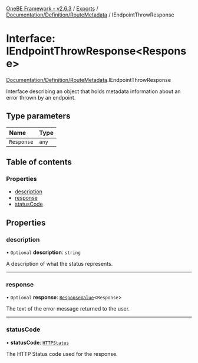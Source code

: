 [OneBE Framework - v2.6.3](../README.md) / [Exports](../modules.md) / [Documentation/Definition/RouteMetadata](../modules/Documentation_Definition_RouteMetadata.md) / IEndpointThrowResponse

# Interface: IEndpointThrowResponse<Response\>

[Documentation/Definition/RouteMetadata](../modules/Documentation_Definition_RouteMetadata.md).IEndpointThrowResponse

Interface describing an object that holds metadata information
about an error thrown by an endpoint.

## Type parameters

| Name | Type |
| :------ | :------ |
| `Response` | `any` |

## Table of contents

### Properties

- [description](Documentation_Definition_RouteMetadata.IEndpointThrowResponse.md#description)
- [response](Documentation_Definition_RouteMetadata.IEndpointThrowResponse.md#response)
- [statusCode](Documentation_Definition_RouteMetadata.IEndpointThrowResponse.md#statuscode)

## Properties

### description

• `Optional` **description**: `string`

A description of what the status represents.

___

### response

• `Optional` **response**: [`ResponseValue`](../modules/Router_RouteTypes.md#responsevalue)<`Response`\>

The text of the error message returned to the user.

___

### statusCode

• **statusCode**: [`HTTPStatus`](../enums/HTTP_HTTPStatus.HTTPStatus.md)

The HTTP Status code used for the response.
